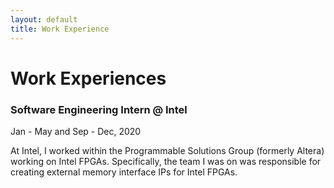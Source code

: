 ```yaml
---
layout: default
title: Work Experience
---
```


# Work Experiences

### Software Engineering Intern @ Intel
Jan - May and Sep - Dec, 2020

At Intel, I worked within the Programmable Solutions Group (formerly Altera) working on Intel FPGAs. Specifically, the team I was on was responsible for creating external memory interface IPs for Intel FPGAs.